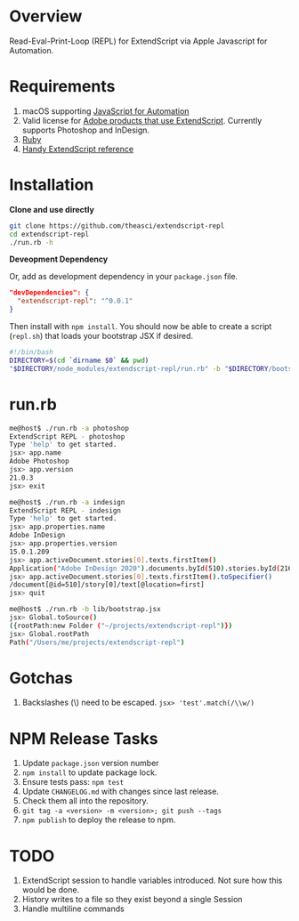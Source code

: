# Overview

Read-Eval-Print-Loop (REPL) for ExtendScript via Apple Javascript for Automation.

# Requirements

1. macOS supporting [JavaScript for Automation](https://github.com/JXA-Cookbook/JXA-Cookbook/wiki)
1. Valid license for [Adobe products that use ExtendScript](https://www.adobe.com/devnet/scripting.html). Currently supports Photoshop and InDesign.
1. [Ruby](https://www.ruby-lang.org/en/)
1. [Handy ExtendScript reference](http://jongware.mit.edu/idcs6js)

# Installation

**Clone and use directly**

```sh
git clone https://github.com/theasci/extendscript-repl
cd extendscript-repl
./run.rb -h
```

**Deveopment Dependency**

Or, add as development dependency in your `package.json` file.
```json
"devDependencies": {
  "extendscript-repl": "^0.0.1"
}
```

Then install with `npm install`. You should now be able to create a script (`repl.sh`) that loads your bootstrap JSX if desired.

```sh
#!/bin/bash
DIRECTORY=$(cd `dirname $0` && pwd)
"$DIRECTORY/node_modules/extendscript-repl/run.rb" -b "$DIRECTORY/bootstrap.jsx"
```

# run.rb

```sh
me@host$ ./run.rb -a photoshop
ExtendScript REPL - photoshop
Type 'help' to get started.
jsx> app.name
Adobe Photoshop
jsx> app.version
21.0.3
jsx> exit

me@host$ ./run.rb -a indesign
ExtendScript REPL - indesign
Type 'help' to get started.
jsx> app.properties.name
Adobe InDesign
jsx> app.properties.version
15.0.1.209
jsx> app.activeDocument.stories[0].texts.firstItem()
Application("Adobe InDesign 2020").documents.byId(510).stories.byId(216)
jsx> app.activeDocument.stories[0].texts.firstItem().toSpecifier()
/document[@id=510]/story[0]/text[@location=first]
jsx> quit

me@host$ ./run.rb -b lib/bootstrap.jsx
jsx> Global.toSource()
({rootPath:new Folder ("~/projects/extendscript-repl")})
jsx> Global.rootPath
Path("/Users/me/projects/extendscript-repl")
```

# Gotchas
1. Backslashes (\\) need to be escaped. `jsx> 'test'.match(/\\w/)`

# NPM Release Tasks

1. Update `package.json` version number
1. `npm install` to update package lock.
1. Ensure tests pass: `npm test`
1. Update `CHANGELOG.md` with changes since last release.
1. Check them all into the repository.
1. `git tag -a <version> -m <version>; git push --tags`
1. `npm publish` to deploy the release to npm.

# TODO

1. ExtendScript session to handle variables introduced. Not sure how this would be done.
1. History writes to a file so they exist beyond a single Session
1. Handle multiline commands
